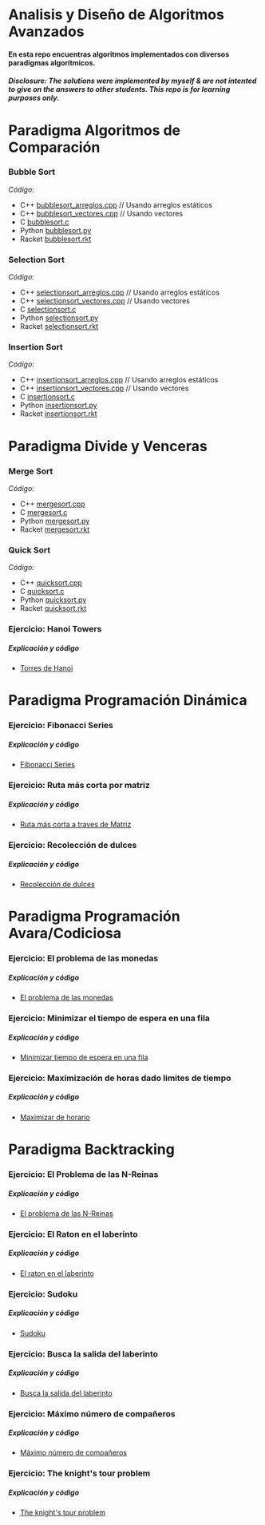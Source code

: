 # Analisis y Diseño de Algoritmos Avanzados

#### En esta repo encuentras algoritmos implementados con diversos paradigmas algorítmicos.

##### _Disclosure: The solutions were implemented by myself & are not intented to give on the answers to other students. This repo is for learning purposes only._

# Paradigma Algoritmos de Comparación

### Bubble Sort
_Código:_ 
- C++ [bubblesort_arreglos.cpp](../algoritmos-comparacion/bubblesort_arreglos.cpp) // Usando arreglos estáticos
- C++ [bubblesort_vectores.cpp](../algoritmos-comparacion/bubblesort_vectores.cpp) // Usando vectores
- C [bubblesort.c](../algoritmos-comparacion/bubblesort.c)
- Python [bubblesort.py](../algoritmos-comparacion/bubblesort.py)
- Racket [bubblesort.rkt](../algoritmos-comparacion/bubblesort.rkt)

### Selection Sort
_Código:_
- C++ [selectionsort_arreglos.cpp](../algoritmos-comparacion/selectionsort_arreglos.cpp) // Usando arreglos estáticos
- C++ [selectionsort_vectores.cpp](../algoritmos-comparacion/selectionsort_vectores.cpp) // Usando vectores
- C [selectionsort.c](../algoritmos-comparacion/selectionsort.c)
- Python [selectionsort.py](../algoritmos-comparacion/selectionsort.py)
- Racket [selectionsort.rkt](../algoritmos-comparacion/selectionsort.rkt)

### Insertion Sort
_Código:_
- C++ [insertionsort_arreglos.cpp](../algoritmos-comparacion/insertionsort.cpp) // Usando arreglos estáticos
- C++ [insertionsort_vectores.cpp](../algoritmos-comparacion/insertionsort_vectores.cpp) // Usando vectores
- C [insertionsort.c](../algoritmos-comparacion/insertionsort.c)
- Python [insertionsort.py](../algoritmos-comparacion/insertionsort.py)
- Racket [insertionsort.rkt](../algoritmos-comparacion/insertionsort.rkt)

# Paradigma Divide y Venceras

### Merge Sort
_Código:_ 
- C++ [mergesort.cpp](../algoritmos-divide-venceras/mergesort.cpp)
- C [mergesort.c](../algoritmos-divide-venceras/mergesort.c)
- Python [mergesort.py](../algoritmos-divide-venceras/mergesort.py)
- Racket [mergesort.rkt](../algoritmos-divide-venceras/mergesort.rkt)

### Quick Sort
_Código:_
- C++ [quicksort.cpp](../algoritmos-divide-venceras/quicksort.cpp)
- C [quicksort.c](../algoritmos-divide-venceras/quicksort.c)
- Python [quicksort.py](../algoritmos-divide-venceras/quicksort.py)
- Racket [quicksort.rkt](../algoritmos-divide-venceras/quicksort.rkt)

### Ejercicio: Hanoi Towers

##### Explicación y código
- [Torres de Hanoi](https://github.com/feraranas/Analisis-Algoritmos-Avanzados/blob/Torres-de-Hanoi/README.md)


# Paradigma Programación Dinámica

### Ejercicio: Fibonacci Series

##### Explicación y código
- [Fibonacci Series](https://github.com/feraranas/Analisis-Algoritmos-Avanzados/blob/fibonacci-series/README.md)


### Ejercicio: Ruta más corta por matriz

##### Explicación y código
- [Ruta más corta a traves de Matriz](https://github.com/feraranas/Analisis-Algoritmos-Avanzados/blob/ruta-corta-matriz/README.md)

### Ejercicio: Recolección de dulces

##### Explicación y código
- [Recolección de dulces](https://github.com/feraranas/Analisis-Algoritmos-Avanzados/blob/recoleccion-dulces/README.md)

# Paradigma Programación Avara/Codiciosa

### Ejercicio: El problema de las monedas

##### Explicación y código
- [El problema de las monedas](https://github.com/feraranas/Analisis-Algoritmos-Avanzados/blob/problema-monedas/README.md)

### Ejercicio: Minimizar el tiempo de espera en una fila

##### Explicación y código
- [Minimizar tiempo de espera en una fila](https://github.com/feraranas/Analisis-Algoritmos-Avanzados/blob/minimizar-tiempo-fila/README.md)

### Ejercicio: Maximización de horas dado limites de tiempo

##### Explicación y código
- [Maximizar de horario](https://github.com/feraranas/Analisis-Algoritmos-Avanzados/blob/maximizar-horario-clase/README.md)

# Paradigma Backtracking

### Ejercicio: El Problema de las N-Reinas

##### Explicación y código
- [El problema de las N-Reinas](https://github.com/feraranas/Analisis-Algoritmos-Avanzados/blob/problema-n-reinas/README.md)

### Ejercicio: El Raton en el laberinto

##### Explicación y código
- [El raton en el laberinto](https://github.com/feraranas/Analisis-Algoritmos-Avanzados/blob/raton-laberinto/README.md)

### Ejercicio: Sudoku

##### Explicación y código
- [Sudoku](https://github.com/feraranas/Analisis-Algoritmos-Avanzados/blob/sudoku/README.md)

### Ejercicio: Busca la salida del laberinto

##### Explicación y código
- [Busca la salida del laberinto](https://github.com/feraranas/Analisis-Algoritmos-Avanzados/blob/busqueda-salida-laberinto/README.md)

### Ejercicio: Máximo número de compañeros

##### Explicación y código
- [Máximo número de compañeros](https://github.com/feraranas/Analisis-Algoritmos-Avanzados/blob/maximo-numero-companeros/README.md)

### Ejercicio: The knight's tour problem

##### Explicación y código
- [The knight's tour problem](https://github.com/feraranas/Analisis-Algoritmos-Avanzados/blob/knights-tour-problem/README.md)
